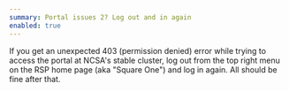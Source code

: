 ```yaml
---
summary: Portal issues 2? Log out and in again
enabled: true
---
```


If you get an unexpected 403 (permission denied) error while trying to access the portal at NCSA's stable cluster, log out from the top right menu on the RSP home page (aka "Square One") and log in again.
All should be fine after that.
